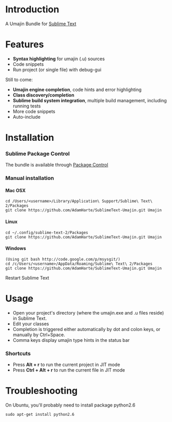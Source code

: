 # Introduction
A Umajin Bundle for [Sublime Text](http://www.sublimetext.com/)

# Features

 - **Syntax highlighting** for umajin (.u) sources
 - Code snippets
 - Run project (or single file) with debug-gui

Still to come:

 - **Umajin engine completion**, code hints and error highlighting
 - **Class discovery/completion**
 - **Sublime build system integration**, multiple build management, including running tests
 - More code snippets
 - Auto-include

# Installation

### Sublime Package Control
The bundle is available through [Package Control](https://packagecontrol.io/)

### Manual installation

#### Mac OSX
    cd /Users/<username>/Library/Application\ Support/Sublime\ Text\ 2/Packages
    git clone https://github.com/AdamHarte/SublimeText-Umajin.git Umajin
#### Linux
    cd ~/.config/sublime-text-2/Packages
    git clone https://github.com/AdamHarte/SublimeText-Umajin.git Umajin
#### Windows
    (Using git bash http://code.google.com/p/msysgit/)
    cd /c/Users/<username>/AppData/Roaming/Sublime\ Text\ 2/Packages
    git clone https://github.com/AdamHarte/SublimeText-Umajin.git Umajin

Restart Sublime Text

# Usage

 - Open your project's directory (where the umajin.exe and .u files reside) in Sublime Text.
 - Edit your classes
 - Completion is triggered either automatically by dot and colon keys, or manually by Ctrl+Space.
 - Comma keys display umajin type hints in the status bar

### Shortcuts

 - Press **Alt + r** to run the current project in JIT mode
 - Press **Ctrl + Alt + r** to run the current file in JIT mode

# Troubleshooting

On Ubuntu, you'll probably need to install package python2.6

    sudo apt-get install python2.6


